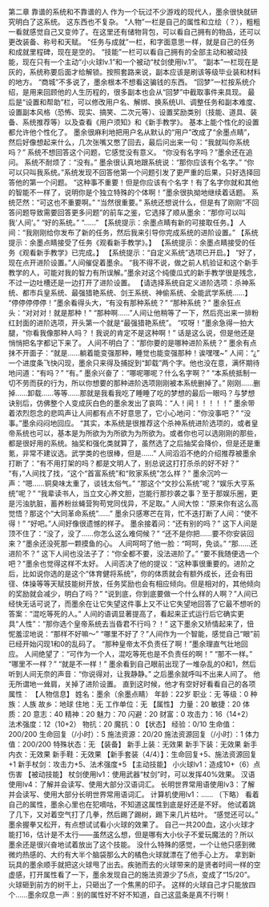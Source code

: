 第二章 靠谱的系统和不靠谱的人
作为一个玩过不少游戏的现代人，墨余很快就研究明白了这系统。
这东西也不复杂。
“人物”一栏是自己的属性和立绘（？），粗粗一看就感觉自己又变帅了。在这里还有储物背包，可以看自己拥有的物品，还可以更改装备、称号和天赋。
“任务与成就”一栏，和字面意思一样，就是自己的任务和成就里程碑，现在是空的。
“技能”一栏可以看自己拥有的全部主动和被动技能，现在只有一个主动“小火球lv.1”和一个被动“杖剑使用lv.1”。
“副本”一栏现在是灰的，系统称要后面才给解锁。按照套路来说，副本应该是刷该等级毕业装和材料的地方。
“商城”不多说了，墨余根本不想看这骗钱的东西。
“回梦”一栏按系统介绍，是用来回顾他的人生历程的，很多副本也会从“回梦”中截取事件来具现。
最后是“设置和帮助”栏，可以修改用户名、解绑、换系统UI、调整任务和副本难度、设置副本风格（恐怖、现实、搞笑、二次元等）、设置奖励类别（技能、道具、装备、系统推荐等）以及查看《用户须知》和《新手教学》。
基本上能个性化的设置都允许他个性化了。
墨余很麻利地把用户名从默认的“用户”改成了“余墨点睛”，然后好像想起来什么，几次张嘴又憋了回去，最后问出来一句：“我就叫你系统吗？”
系统不想回答这个问题，它感觉没有意义。
“你没有名字吗？”墨余还在追问。
系统不耐烦了：“没有。”
墨余很认真地跟系统说：“那你应该有个名字。”
“你可以只叫我系统。”系统发现不回答他第一个问题引发了更严重的后果，只好选择回答他的第一个问题。
“这种事不重要！但是你应该有个名字！有了名字你就和其他的智能不一样了，说明你是个独立特殊的个体啊！”墨余很执拗地继续着话题。
系统茫然：“可这也不重要啊。”
“当然很重要。”
系统还想说什么，但是有了刚刚“不回答问题导致需要回答更多问题”的前车之鉴，它选择了顺从墨余：“那你可以叫我‘人间’。”
“好的系统。”
“……”
【系统提示：余墨点睛有新的可接取任务。】
人间：“我刚刚给你发布了新的任务，然后我来引导你完成系统的进阶设置。”
【系统提示：余墨点睛接受了任务《观看新手教学》。】
【系统提示：余墨点睛接受的任务《观看新手教学》已完成。】
【系统提示：“自定义系统”选项已开启。】
“好了，现在点开进阶设置。”人间催促着墨余。
“我不得不说，做之前人机验证和这个新手教学的人，可能对我的智力有所误解。”墨余对这个纯傻瓜式的新手教学很是残念，不过一边吐槽还是一边打开了进阶设置。
【请选择系统自定义进阶选项：杀神系统、都市兵皇系统、最强猎艳系统、剑王系统、神偷系统、全能武学系统……】
“停停停停停！”墨余看得头大，“有没有那种系统？”
“那种系统？”
墨余狂点头：“对对对！就是那种！”
“那种啊……”人间让他稍等了一下，然后亮出来一排粉红封面的进阶选项，开头第一个就是“最强猎艳系统”。
“哎呀！”墨余急得一拍大腿，“你看我像那种人吗？！我说的肯定不是这种啊！”
话是这么说，但是他还是悄悄把名字都记下来了。
人间不明白了：“那你要的是哪种进阶系统？”
墨余有点抹不开面子：“就是……躺着能变强那种，睡觉也能变强那种！诶嘿嘿~”
人间：“¿”
一个进度条飞快闪现，墨余只来得及捕捉到“卸载”两个字。他也没在意，满怀期待地问道：“有吗？”
“有。”
墨余兴奋了：“哪呢哪呢？什么名字啊？”
“本系统抵制一切不劳而获的行为，所以你想要的那种进阶选项刚刚被本系统删掉了。”
刚刚……删掉……卸载……等等……那就是我看我吃了睡睡了吃的梦想的最后一眼吗？与梦想诀别后，仿佛整个人变成灰白色的墨余发出了哀鸣：“人！间！！！！！”
墨余带着浓烈怨念的悲鸣声让人间都有点不好意思了，它小心地问：“你没事吧？”
“没事。”墨余闷闷地回应。
“其实，本系统是很推荐这个杀神系统进阶选项的，或者皇帝系统也可以，基本是为所欲为为所欲为为所欲为。或者你也可以选刚刚的那些，都是很好用的系统。抽奖和强化类就算了，虽然选了之后抽奖会降价，但是还是重氪，非常不建议选。武学类的也很棒，但是……”
人间滔滔不绝的介绍推荐被墨余打断了：“有不用打架的吗？都是文明人了，别总说这打打杀杀的好不好？”
“有，”人间找了找，“这个“首富系统”和“败家系统”怎么样？”
墨余沉吟一声：“嗯……铜臭味太重了，谈钱太俗气。”
“那这个“文抄公系统”呢？“娱乐大亨系统”呢？”
“我辈读书人，当立文心养文胆，岂能行那抄袭之事？至于那娱乐圈，更是污浊肮脏，蓄养粉丝蝇营狗苟党同伐异，不足取。”
人间大惊：“原来你有这么高觉悟？那这个“大同革命系统”……”
墨余只感寒芒在背，忙不迭打断了人间：“使不得！”
“好吧。”人间好像很遗憾的样子。
墨余接着问：“还有别的吗？”
这下人间是顶不住了：“没了，没了……你怎么这么难伺候？”
“还不是你把……要不你安装回来？”墨余还没死那一颗摸鱼的心。
人间呵呵了他一脸：“呵呵，免谈。”
“那……还进阶不？”
这下人间也没法子了：“你全都不要，没法进阶了。”
“要不我随便选一个吧？”墨余也觉得这样不太好。
人间否决了他的提议：“这种事很重要的。进阶之后，比如说你选的是这个“体育健将系统”，你的体质就会有额外成长，还会有田径、体操等等天赋技能树开放，任务奖励也会有相应倾向。但是相对的，其他倾向的奖励就会减少，明白了吗？”
“说到底，你到底要做一个什么样的人啊？”人间已经快无话可说了，而墨余在让它失望这件事上又不让它失望地回答了它最不想听的答案：“混吃等死的人。”
人间的语调显著提高了，看起来正式运行后它确实更具“人性”：“那你选个皇帝系统去当昏君不行吗？！”
这下墨余又矫情起来了，忸怩羞涩地说：“那样不好嘛～”
“哪里不好了？”人间作为一个智能，感觉自己“眼”前已经开始闪现1和0的乱码了。
“那种皇帝太不负责任了啊！”墨余理直气壮地回应。
人间绝望了：“可作为一个人，混吃等死也是不负责任的啊！”
“那不一样。”
“哪里不一样？”
“就是不一样！”
墨余看到自己眼前出现了一堆杂乱的0和1，然后听到人间无奈的声音：“你说得对，让我静静。”
之后墨余就呼叫不出来人间了。
他无所谓地一耸肩，关掉了进阶设置。
直到这时候，他才有空好好看看自己的各项属性：
【人物信息】
姓名：墨余（余墨点睛）
年龄：22岁
职业：无
等级：0
种族：人族
故乡：地球
住地：无
工作单位：无
【属性】
力量：20 敏捷：20
体质：20 意志：40
精神：20 魅力：70
闪避：20 财富：0
攻击力：16（14+2）  
法术强度：12（10+2）
物抗：20 魔抗：0
【状态】
经验：0/10
生命值：200/200
生命回复（/小时）：5
施法资源：20/20
施法资源回复（/小时）：1
体力值：200/200
特殊状态：无
【装备】
新手上装：无效果
新手下装：无效果
新手内衣：无效果
新手鞋：无效果
【新手套装（4/4）】：生命回复+5、施法资源回复+1
新手杖剑：攻击力+5、法术强度+5
【主动技能】
小火球lv1：造成10+（6）点伤害
【被动技能】
杖剑使用lv1：使用武器“杖剑”时，可以发挥40%效果。
汉语使用lv4：了解并会读写、使用大部分汉语词汇。
长明世界常用语使用lv3：了解并会读写、使用大部分长明世界常用语词汇。
计算机使用lv1：……
（下略）
看着自己的属性，墨余心里也在犯嘀咕，不知道这属性到底是好还是不好。
他试着跳了几下，又对着空气打了几拳，然后踢了踢树，踢下来几片枯叶。
“感觉还可以。”
墨余握拳又松开，有点想试试看小火球的效果了。
自己一共200血，这小火球才能打16，估计是不太行——虽然这么想，但是哪有大小伙子不爱玩魔法的？所以墨余还是很兴奋地试着放出了这个技能。
没什么特殊的感觉，一个让他只感到微微灼热感的、大约有大半个脑袋那么大的橘色火球就漂在了他手心上方。
拿到新玩具的墨余顺手就把这火球甩了出去。疾驰而去的火球带来的是贤者时间一样的空虚感，打开属性看了一下，墨余发现自己的施法资源少了5点，变成了“15/20”。
火球砸到前方的树干上，只砸出了一个焦黑的印子。
这样的火球自己才只能放四个……墨余叹息一声：别的属性好不好不知道，自己这蓝条是真不行啊！
